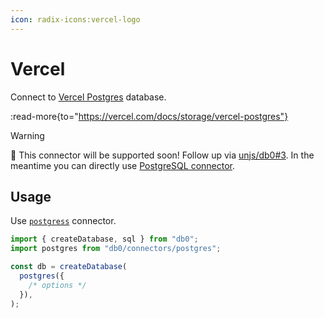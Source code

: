 ```yaml
---
icon: radix-icons:vercel-logo
---
```


# Vercel

Connect to [Vercel Postgres](https://vercel.com/docs/storage/vercel-postgres) database.

:read-more{to="https://vercel.com/docs/storage/vercel-postgres"}

> [!WARNING]
> 🚀 This connector will be supported soon! Follow up via [unjs/db0#3](https://github.com/unjs/db0/issues/3). In the meantime you can directly use [PostgreSQL connector](/connectors/postgresql).

## Usage

Use [`postgress`](/connectors/postgresql) connector.

```js
import { createDatabase, sql } from "db0";
import postgres from "db0/connectors/postgres";

const db = createDatabase(
  postgres({
    /* options */
  }),
);
```
